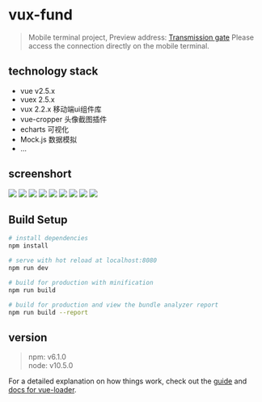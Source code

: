 # vux-fund
 > Mobile terminal project, Preview address: [Transmission gate](https://cryingbat.github.io/vux-fund/ )  Please access the connection directly on the mobile terminal.
> 
## technology stack

- vue v2.5.x
- vuex 2.5.x
- vux 2.2.x 移动端ui组件库
- vue-cropper 头像截图插件
- echarts 可视化
- Mock.js  数据模拟
- ...

## screenshort
![](https://github.com/cryingbat/vux-fund/raw/master/screenshort/_20181027211240.jpg)
![](https://github.com/cryingbat/vux-fund/raw/master/screenshort/_20181027211302.jpg)
![](https://github.com/cryingbat/vux-fund/raw/master/screenshort/_20181027211313.jpg)
![](https://github.com/cryingbat/vux-fund/raw/master/screenshort/_20181027211320.jpg)
![](https://github.com/cryingbat/vux-fund/raw/master/screenshort/_20181027211331.jpg)
![](https://github.com/cryingbat/vux-fund/raw/master/screenshort/_20181027211337.jpg)
![](https://github.com/cryingbat/vux-fund/raw/master/screenshort/598182737714035603.jpg)
![](https://github.com/cryingbat/vux-fund/raw/master/screenshort/_20181027211343.jpg)
![](https://github.com/cryingbat/vux-fund/raw/master/screenshort/_20181027211349.jpg)

## Build Setup

``` bash
# install dependencies
npm install

# serve with hot reload at localhost:8080
npm run dev

# build for production with minification
npm run build

# build for production and view the bundle analyzer report
npm run build --report
```

## version
> npm: v6.1.0  
node: v10.5.0  

For a detailed explanation on how things work, check out the [guide](http://vuejs-templates.github.io/webpack/) and [docs for vue-loader](http://vuejs.github.io/vue-loader).

